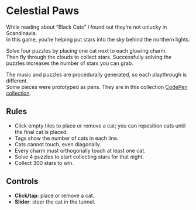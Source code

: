 # Celestial Paws

While reading about “Black Cats” I found out they’re not unlucky in Scandinavia.  
In this game, you’re helping put stars into the sky behind the northern lights.

Solve four puzzles by placing one cat next to each glowing charm.  
Then fly through the clouds to collect stars. Successfully solving the puzzles increases the number of stars you can grab.  

The music and puzzles are procedurally generated, so each playthrough is different.  
Some pieces were prototyped as pens. They are in this collection [CodePen collection](https://codepen.io/collection/yyJMMr).

## Rules
- Click empty tiles to place or remove a cat; you can reposition cats until the final cat is placed.  
- Tags show the number of cats in each line.  
- Cats cannot touch, even diagonally.  
- Every charm must orthogonally touch at least one cat.  
- Solve 4 puzzles to start collecting stars for that night.  
- Collect 300 stars to win.  

## Controls
- **Click/tap**: place or remove a cat.  
- **Slider**: steer the cat in the tunnel.  
